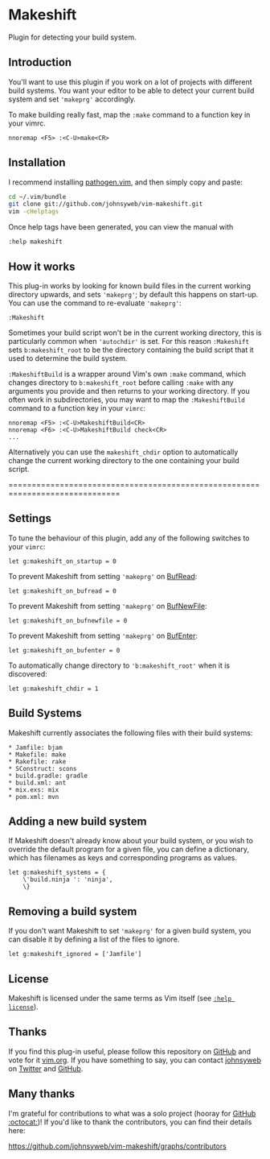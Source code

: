Makeshift
=========

Plugin for detecting your build system.

Introduction
------------

You'll want to use this plugin if you work on a lot of projects with different
build systems. You want your editor to be able to detect your current build
system and set `'makeprg'` accordingly.

To make building really fast, map the `:make` command to a function key in
your vimrc.

```vim
nnoremap <F5> :<C-U>make<CR>
```

Installation
------------

I recommend installing [pathogen.vim](https://github.com/tpope/vim-pathogen),
and then simply copy and paste:

```sh
cd ~/.vim/bundle
git clone git://github.com/johnsyweb/vim-makeshift.git
vim -cHelptags
```

Once help tags have been generated, you can view the manual with

```vim
:help makeshift
```

How it works
------------

This plug-in works by looking for known build files in the current working
directory upwards, and sets `'makeprg'`; by default this happens on start-up.
You can use the command to re-evaluate `'makeprg'`:

```vim
:Makeshift
```

Sometimes your build script won't be in the current working directory, this is
particularly common when `'autochdir'` is set. For this reason `:Makeshift` sets
`b:makeshift_root` to be the directory containing the build script that it used
to determine the build system.

`:MakeshiftBuild` is a wrapper around Vim's own `:make` command, which changes
directory to `b:makeshift_root` before calling `:make` with any arguments you
provide and then returns to your working directory. If you often work in
subdirectories, you may want to map the `:MakeshiftBuild` command to a function
key in your `vimrc`:

```vim
nnoremap <F5> :<C-U>MakeshiftBuild<CR>
nnoremap <F6> :<C-U>MakeshiftBuild check<CR>
...
```

Alternatively you can use the `makeshift_chdir` option to automatically change
the current working directory to the one containing your build script.

==============================================================================

Settings
--------

To tune the behaviour of this plugin, add any of the following switches to
your `vimrc`:

    let g:makeshift_on_startup = 0

To prevent Makeshift from setting `'makeprg'` on
[BufRead](http://vimdoc.sourceforge.net/htmldoc/autocmd.html#BufRead):

    let g:makeshift_on_bufread = 0

To prevent Makeshift from setting `'makeprg'` on
[BufNewFile](http://vimdoc.sourceforge.net/htmldoc/autocmd.html#BufNewFile):

    let g:makeshift_on_bufnewfile = 0

To prevent Makeshift from setting `'makeprg'` on
[BufEnter](http://vimdoc.sourceforge.net/htmldoc/autocmd.html#BufEnter):

    let g:makeshift_on_bufenter = 0

To automatically change directory to `'b:makeshift_root'` when it is discovered:

    let g:makeshift_chdir = 1

Build Systems
-------------

Makeshift currently associates the following files with their build systems:

    * Jamfile: bjam
    * Makefile: make
    * Rakefile: rake
    * SConstruct: scons
    * build.gradle: gradle
    * build.xml: ant
    * mix.exs: mix
    * pom.xml: mvn

Adding a new build system
-------------------------

If Makeshift doesn't already know about your build system, or you wish to
override the default program for a given file, you can define a dictionary,
which has filenames as keys and corresponding programs as values.

```vim
let g:makeshift_systems = {
    \'build.ninja ': 'ninja',
    \}
```


Removing a build system
-----------------------

If you don't want Makeshift to set `'makeprg'` for a given build system, you
can disable it by defining a list of the files to ignore.

```vim
let g:makeshift_ignored = ['Jamfile']
```

License
-------

Makeshift is licensed under the same terms as Vim itself (see [`:help
license`](http://vimdoc.sourceforge.net/htmldoc/uganda.html#license)).

Thanks
------

If you find this plug-in useful, please follow this repository on
[GitHub](https://github.com/johnsyweb/vim-makeshift) and vote for it
[vim.org](http://www.vim.org/scripts/script.php?script_id=4278). If you have
something to say, you can contact [johnsyweb](http://johnsy.com/about/) on
[Twitter](http://twitter.com/johnsyweb/) and
[GitHub](https://github.com/johnsyweb/).

Many thanks
-----------

I'm grateful for contributions to what was a solo project (hooray for [GitHub
:octocat:](http://github.com/))! If you'd like to thank the contributors, you
can find their details here:

https://github.com/johnsyweb/vim-makeshift/graphs/contributors

